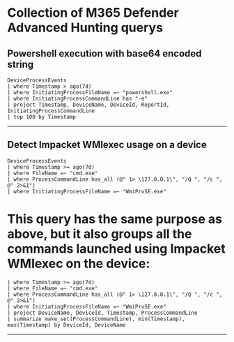 # Collection of M365 Defender Advanced Hunting querys

## Powershell execution with base64 encoded string

```
DeviceProcessEvents
| where Timestamp > ago(7d)
| where InitiatingProcessFileName =~ "powershell.exe"
| where InitiatingProcessCommandLine has "-e"
| project Timestamp, DeviceName, DeviceId, ReportId, InitiatingProcessCommandLine
| top 100 by Timestamp
```

-----------

## Detect Impacket WMIexec usage on a device

```
DeviceProcessEvents
| where Timestamp >= ago(7d)
| where FileName =~ "cmd.exe"
| where ProcessCommandLine has_all (@" 1> \127.0.0.1\", "/Q ", "/c ", @" 2>&1")
| where InitiatingProcessFileName =~ "WmiPrvSE.exe"
```

# This query has the same purpose as above, but it also groups all the commands launched using Impacket WMIexec on the device:

```
| where Timestamp >= ago(7d)
| where FileName =~ "cmd.exe"
| where ProcessCommandLine has_all (@" 1> \127.0.0.1\", "/Q ", "/c ", @" 2>&1")
| where InitiatingProcessFileName =~ "WmiPrvSE.exe"
| project DeviceName, DeviceId, Timestamp, ProcessCommandLine
| summarize make_set(ProcessCommandLine), min(Timestamp), max(Timestamp) by DeviceId, DeviceName
```
-----------

